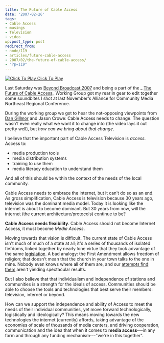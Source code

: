 ```yaml
---
title: The Future of Cable Access
date: '2007-02-26'
tags:
- Cable Access
- musings
- Television
- video
wp:post_type: post
redirect_from:
- node/119
- articles/future-cable-access
- 2007/02/the-future-of-cable-access/
- "?p=119"
---
```


[ ![](http://blip.tv/file/get/Bensheldon-WhatIsTheFutureOfCableAccessTV720.flv.jpg "Click To Play") ](http://blip.tv/file/get/Bensheldon-WhatIsTheFutureOfCableAccessTV720.flv)
[Click To Play](http://blip.tv/file/get/Bensheldon-WhatIsTheFutureOfCableAccessTV720.flv)

Last Saturday was [Beyond Broadcast 2007](http://beyondbroadcast.net/) and being a part of the _ [The Future of Cable Access](http://beyondbroadcast.net/wiki07/index.php?title=Working_Groups#The_Future_of_Public_Access_-_Held_in_The_Whitaker_Building_.28Bldg._56.29.2C_Room_169)_ Working Group got my rear in gear to edit together some soundbites I shot at last November's Alliance for Community Media Northeast Regional Conference.

During the working group we got to hear the not-opposing viewpoints from [Dan Gillmor](http://citmedia.org/blog/2007/02/21/beyond-broadcast-future-of-public-access-tv) and Jason Crowe: Cable Access needs to change. The question wasn't even really what we want it to change into (the video lays it out pretty well), but _how can we bring about that change_.

I believe that the important part of Cable Access Television is _access_. Access to:

- media production tools
- media distribution systems
- training to use them
- media literacy education to understand them

And all of this should be within the context of the needs of the local community.

Cable Access needs to embrace the internet, but it can't do so as an end. As gross simplification, Cable Access is television because 30 years ago, television was the dominant media model. Today it is looking like the internet is about to become dominant. But 30 years from now, will the internet (the current architecture/protocols) continue to be?

**Cable Access needs flexibility**. Cable Access should not become Internet Access, it must become _Media Access_.

Moving towards that vision is difficult. The current state of Cable Access isn't much of much of a state at all; it's a series of thousands of isolated fiefdoms, linked together by nearly lone virtue that they took advantage of the same [legislation](http://en.wikipedia.org/wiki/1984_Cable_Franchise_Policy_and_Communications_Act). A bad analogy: the First Amendment allows freedom of religion; that doesn't mean that the church in your town talks to the one in mine. Nobody even knows where all of them are, and our [attempts find them](http://mappingaccess.com) aren't yielding spectacular results.

But I also believe that that individualism and independence of stations and communities is a strength for the ideals of access. Communities should be able to choose the tools and technologies that best serve their members: television, internet or beyond.

How can we support the independence and ability of Access to meet the needs of their individual communities, yet move forward technologically, logistically and ideologically? This means moving towards the new technologies the internet (currently) affords, taking advantage of the economies of scale of thousands of media centers, and driving cooperation, communication and the idea that when it comes to **media access**---in any form and through any funding mechanism---"we're in this together".

